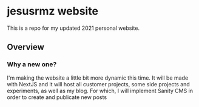 # jesusrmz website

This is a repo for my updated 2021 personal website.

## Overview

### Why a new one?

I'm making the website a little bit more dynamic this time. It will be made with NextJS and it will host all customer projects, some side projects and experiments, as well as my blog. For which, I will implement Sanity CMS in order to create and publicate new posts
